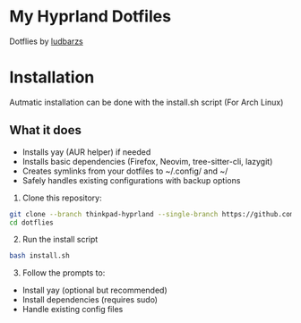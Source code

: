 # My Hyprland Dotfiles

Dotflies by [ludbarzs](https://github.com/ludbarzs)

# Installation

Autmatic installation can be done with the install.sh script (For Arch Linux)

## What it does

- Installs yay (AUR helper) if needed
- Installs basic dependencies (Firefox, Neovim, tree-sitter-cli, lazygit)
- Creates symlinks from your dotfiles to ~/.config/ and ~/
- Safely handles existing configurations with backup options

1. Clone this repository:

```bash
git clone --branch thinkpad-hyprland --single-branch https://github.com/ludbarzs/dotfiles.git
cd dotflies
```

2. Run the install script

```bash
bash install.sh
```

3. Follow the prompts to:

- Install yay (optional but recommended)
- Install dependencies (requires sudo)
- Handle existing config files
